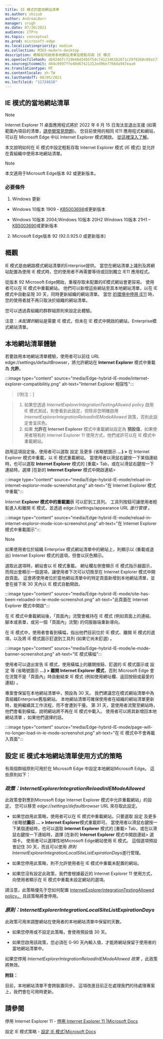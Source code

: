 ```yaml
---
title: IE 模式的當地網站清單
ms.author: shisub
author: AndreaLBarr
manager: srugh
ms.date: 07/20/2021
audience: ITPro
ms.topic: conceptual
ms.prod: microsoft-edge
ms.localizationpriority: medium
ms.collection: M365-modern-desktop
description: 瞭解如何啟用本地網站清單及輕鬆存取 IE 模式
ms.openlocfilehash: db9246fc719648d34b5f54c7d123461b26f1c29f8268c08a1731ef8e6b516331
ms.sourcegitcommit: d44c0997ffe40d67421312ed96e7766da947eaa0
ms.translationtype: MT
ms.contentlocale: zh-TW
ms.lasthandoff: 08/05/2021
ms.locfileid: "11724618"
---
```

## <a name="local-site-list-for-ie-mode"></a>IE 模式的當地網站清單

>[!Note]
> Internet Explorer 11 桌面應用程式將於 2022 年 6 月 15 日淘汰並退出支援 (如需範圍內項目的清單，[請參閱常見問題](https://techcommunity.microsoft.com/t5/windows-it-pro-blog/internet-explorer-11-desktop-app-retirement-faq/ba-p/2366549))。 您目前使用的相同 IE11 應用程式和網站，可以在 Microsoft Edge 中以 Internet Explorer 模式開啟。 [從這裡深入了解](https://blogs.windows.com/windowsexperience/2021/05/19/the-future-of-internet-explorer-on-windows-10-is-in-microsoft-edge/)。

本文說明如何在 IE 模式中設定輕鬆存取 Internet Explorer 模式 (IE 模式) 並允許在貴組織中使用本地網站清單。

> [!NOTE]
> 本文適用于Microsoft Edge版本 92 或更新版本。

### <a name="prerequisites"></a>必要條件

1. Windows 更新

- Windows 10版本 1909 - [KB5003698](https://support.microsoft.com/topic/june-15-2021-kb5003698-os-build-18363-1645-preview-1ecf117e-1f89-40f9-a0a5-ed5766737620)或更新版本  

- Windows 10版本 2004;Windows 10版本 20H2 Windows 10版本 21H1 – [KB5003690](https://support.microsoft.com/topic/june-21-2021-kb5003690-os-builds-19041-1081-19042-1081-and-19043-1081-preview-11a7581f-2a01-47d5-ba12-431709ee2248)或更新版本

2. Microsoft Edge版本 92 (92.0.925.0 或更新版本) 

## <a name="overview"></a>概觀

IE 模式是由網路模式網站清單的Enterprise提供。 當您在網站清單上識別及將網站配置為使用 IE 模式時，您的使用者不再需要等待或回到獨立 IE11 應用程式。

從版本 92 Microsoft Edge開始，重複存取未配置的*IE*模式網站會更容易。 使用者可以在 IE 模式中重載網站。 他們可以新增這些網站至其本地網站清單，以在 IE 模式中自動呈現 30 天，同時更新組織的網站清單。 當您 [的環境中停用 IE11](/deployedge/edge-ie-disable-ie11) 時，您的使用者就不再只取決於組織的網站清單。

您可以透過貴組織的群群組原則來設定此體驗。

注意：*未配置的*網站是需要 IE 模式，但未在 IE 模式中開啟的網站，Enterprise模式網站清單。

## <a name="local-site-list-experience"></a>本地網站清單體驗

若要啟用本地網站清單體驗，使用者可以前往 *URL* edge://settings/defaultBrowser，將允許網站在 **Internet Explorer** 模式中重載為 **允許**。

:::image type="content" source="media/Edge-hybrid-IE-mode/internet-explorer-compatibilitiy.png" alt-text="Internet Explorer 相容性":::

>[!附注：]  

>1. 如果您透過 *InternetExplorerIntegrationTestingAllowed policy* 啟用 IE 模式測試，則會看到此設定，但除非您明確啟用 *InternetExplorerIntegrationReloadInIEModeAllowed* 政策，否則此設定會呈灰色。  
>2. 如果 **允許在 Internet Explorer** 模式中重載網站設定為 **預設值**，如果使用者現有的 Internet Explorer 11 使用方式，他們或許可以在 IE 模式中重載網站。  

啟用這項設定後，使用者可以選取 設定 及更多 (省略號圖示 **...) >** 在 Internet Explorer 模式中重載，以 IE 模式重載網站。 當使用者以滑鼠右鍵按一下某個連結時，也可以選取 **Internet Explorer** 模式的 [重載> Tab，或在以滑鼠右鍵按一下連結時，選擇 [在新的 **Internet Explorer** 模式中開啟連結>

:::image type="content" source="media/Edge-hybrid-IE-mode/reload-in-internet-exploror-mode-screenshot.png" alt-text="在 Internet Explorer 模式中重載":::

Internet **Explorer 模式中的重載圖示** 可以釘到工具列。 工具列按鈕可讓使用者輕鬆進入和離開 IE 模式，並透過 edge://settings/appearance URL *進行管理* 。

:::image type="content" source="media/Edge-hybrid-IE-mode/reload-in-internet-exploror-mode-icon-screenshot.png" alt-text="在 Internet Explorer 模式中重載圖示":::

>[!Note]
>如果使用者位於組織 Enterprise 模式網站清單中的網站上，則顯示以 (重載或退出) Internet Explorer 模式的選項，但會以灰色顯示。

選取此選項時，網站會以 IE 模式重載。 網址欄左側會顯示 IE 模式指示器圖示，而飛出會顯示一個選項，讓使用者下次可以切換至在 Internet Explorer 模式中開啟頁面。 這會將使用者位於當地網站清單中的特定頁面新增到本地網站清單，並會在接下來 30 天內以 IE 模式自動開啟。

:::image type="content" source="media/Edge-hybrid-IE-mode/site-has-been-reloaded-in-ie-mode-screenshot.png" alt-text="此頁面在 Internet Explorer 模式中開啟":::

在 IE 模式中重載網站後，「頁面內」流覽會維持在 IE 模式 (例如頁面上的連結、腳本或表單，或另一個「頁面內」流覽) 的伺服器端重新導向。  

在 IE 模式中，使用者會看到橫幅，指出他們目前位於 IE 模式、離開 IE 模式的選項，以及將 IE 模式圖示釘選到工具列 (如果它尚未釘選) 。

:::image type="content" source="media/Edge-hybrid-IE-mode/ie-mode-banner-screenshot.png" alt-text="IE 模式橫幅":::

使用者可以退出宣告 IE 模式，使用橫幅上的離開按鈕、釘選的 IE 模式圖示或 設定 等 (省略號圖示 **...) > 離開 Internet Explorer 模式**，否則 Microsoft Edge 會在流覽不是「頁面內」時自動結束 IE 模式 (例如使用網址欄、返回按鈕或最愛的連結) 。

專案會保留在本地網站清單中，預設為 30 天。 我們建議您在模式網站清單中為貴組織Enterprise舊版網站。 本地網站清單可確保使用者在組織的網站清單更新時，能夠繼續其工作流程，而不會遭到干擾。 第 31 天，當使用者流覽至網站時，他們會看到橫幅，說明網站將不再在 IE 模式中載入。 使用者可以將其新增回本地網站清單 ，如果他們選擇的話。

:::image type="content" source="media/Edge-hybrid-IE-mode/page-will-no-longer-load-in-ie-mode-screenshot.png" alt-text="在 IE 模式中不會再載入頁面":::

## <a name="policies-to-configure-the-use-of-local-site-lists-for-ie-mode"></a>設定 IE 模式本地網站清單使用方式的策略

有兩個群組原則可用於在 Microsoft Edge 中設定本地網站Microsoft Edge。 這些原則如下：

### *<a name="policy-internetexplorerintegrationreloadiniemodeallowed"></a>政策：InternetExplorerIntegrationReloadInIEModeAllowed*

此政策會對應到Microsoft Edge Internet Explorer 模式中允許重載網站」的設定。 您可以移至 *edge://settings/defaultbrowser* URL 來存取此設定。

- 如果您啟用此策略，使用者可以在 IE 模式中重載網站，只要選取 設定 及更多 (省略號**圖示 ... > Internet Explorer**模式重載即可。 當使用者以滑鼠右鍵按一下某個連結時，也可以選取 **Internet Explorer** 模式的 [重載> Tab，或在以滑鼠右鍵按一下連結時，選擇 [在新的 **Internet Explorer** 模式中開啟連結> 選項卡。
使用者可以選擇性地Microsoft Edge網站使用 IE 模式。 這個選項預設會記住 30 天，而且可以使用 *原則 InternetExplorerIntegrationLocalSiteListExpirationDays*進行管理。

- 如果您停用此策略，則不允許使用者在 IE 模式中重載未配置的網站。

- 如果您沒有設定此政策，我們會根據最近的 Internet Explorer 11 使用方式，向使用者顯示在 IE 模式中重載未設定網站的選項。

請注意，此策略優先于您如何配置 [InternetExplorerIntegrationTestingAllowed policy，](/deployedge/microsoft-edge-policies#internetexplorerintegrationtestingallowed) 且該策略將會停用。

### *<a name="policy-internetexplorerintegrationlocalsitelistexpirationdays"></a>原則：InternetExplorerIntegrationLocalSiteListExpirationDays*

此政策可用來調整網站在使用者的本地網站清單中保留的天數。  

- 如果您停用或不設定此策略，會使用預設值 30 天。

- 如果您啟用該政策，您必須在 0-90 天內輸入值，才能將網站保留于使用者的當地網站清單中。

如果您停用 *InternetExplorerIntegrationReloadInIEModeAllowed 政策* ，此政策將無效。

**附註：**

目前，本地網站清單不會跨裝置同步。 這項改進目前正在處理我們的待處理專案上，我們會在可用時更新。

## <a name="see-also"></a>請參閱

停用 Internet Explorer 11 - [停用 Internet Explorer 11 |Microsoft Docs](/deployedge/edge-ie-disable-ie11)

設定 IE 模式策略 - [設定 IE 模式|Microsoft Docs](/deployedge/edge-ie-mode-policies)

